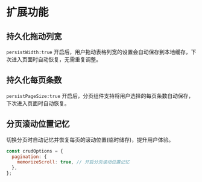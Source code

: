 # 扩展功能

## 持久化拖动列宽

`persistWidth:true` 开启后，用户拖动表格列宽的设置会自动保存到本地缓存，下次进入页面时自动恢复，无需重复调整。


## 持久化每页条数

`persistPageSize:true` 开启后，分页组件支持将用户选择的每页条数自动保存，下次进入页面时自动恢复。

## 分页滚动位置记忆

切换分页时自动记忆并恢复每页的滚动位置(临时储存)，提升用户体验。

```js 
const crudOptions = {
  pagination: {
    memorizeScroll: true, // 开启分页滚动位置记忆
  },
};
```